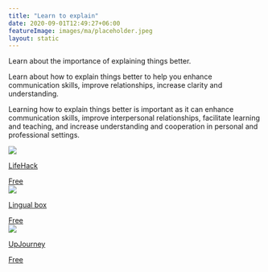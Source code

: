 ```yaml
---
title: "Learn to explain"
date: 2020-09-01T12:49:27+06:00
featureImage: images/ma/placeholder.jpeg
layout: static
---
```


Learn about the importance of explaining things better.

Learn about how to explain things better to help you enhance communication skills, improve relationships, increase clarity and understanding.

Learning how to explain things better is important as it can enhance communication skills, improve interpersonal relationships, facilitate learning and teaching, and increase understanding and cooperation in personal and professional settings.

<a class="ma-link" href="https://www.lifehack.org/710722/how-to-explain-things-better"><div class="ma-card ma-card-Learning"><div class="ma-icon"><img src ="/images/icon-check.png"/></div><div class="ma-name"><p>LifeHack</p></div><div class="ma-paid-text"><span>Free</span></div></div></a><a class="ma-link" href="https://www.lingualbox.com/blog/tips-on-how-to-explain-succinctly-and-effectively-in-english"><div class="ma-card ma-card-Learning"><div class="ma-icon"><img src ="/images/icon-check.png"/></div><div class="ma-name"><p>Lingual box</p></div><div class="ma-paid-text"><span>Free</span></div></div></a><a class="ma-link" href="https://upjourney.com/how-to-be-better-at-explaining-things"><div class="ma-card ma-card-Learning"><div class="ma-icon"><img src ="/images/icon-check.png"/></div><div class="ma-name"><p>UpJourney</p></div><div class="ma-paid-text"><span>Free</span></div></div></a>  

<br/><br/>






